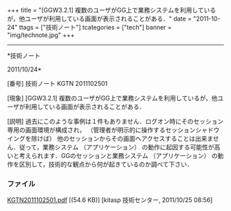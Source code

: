 ﻿+++
title = "[GGW3.2.1] 複数のユーザがGG上で業務システムを利用しているが，他ユーザが利用している画面が表示されることがある．"
date = "2011-10-24"
ttags = ["技術ノート"]
tcategories = ["tech"]
banner = "img/technote.jpg"
+++

-----------------------------------------------------------------------------------------------------------------------------

*技術ノート

2011/10/24*


[番号]
技術ノート KGTN 2011102501

[現象]
[GGW3.2.1]
複数のユーザがGG上で業務システムを利用しているが，他ユーザが利用している画面が表示されることがある．

[説明]
過去にこのような事例は１件もありません．ログオン時にそのセッション専用の画面環境が構成され，
（管理者が明示的に操作するセッションシャドウイングを除けば）
他のセッションからその画面へアクセスすることは出来ません．従って，業務システム
（アプリケーション）
の動作に起因する可能性が高いと考えられます．GGのセッションと業務システム
（アプリケーション）
の動作を区別して，技術的な観点から何が起きているのか調べて下さい．


### ファイル

 
 


[KGTN2011102501.pdf](http://techreport.kitasp.net/attachments/download/681/KGTN2011102501.pdf)
 [(54.6 KB)] [kitasp 技術センター, 2011/10/25
08:56]


 


 

